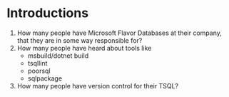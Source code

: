 # Introductions

1. How many people have Microsoft Flavor Databases at their company, that they are in some way responsible for?
2. How many people have heard about tools like
    - msbuild/dotnet build
    - tsqllint
    - poorsql
    - sqlpackage
3. How many people have version control for their TSQL?
